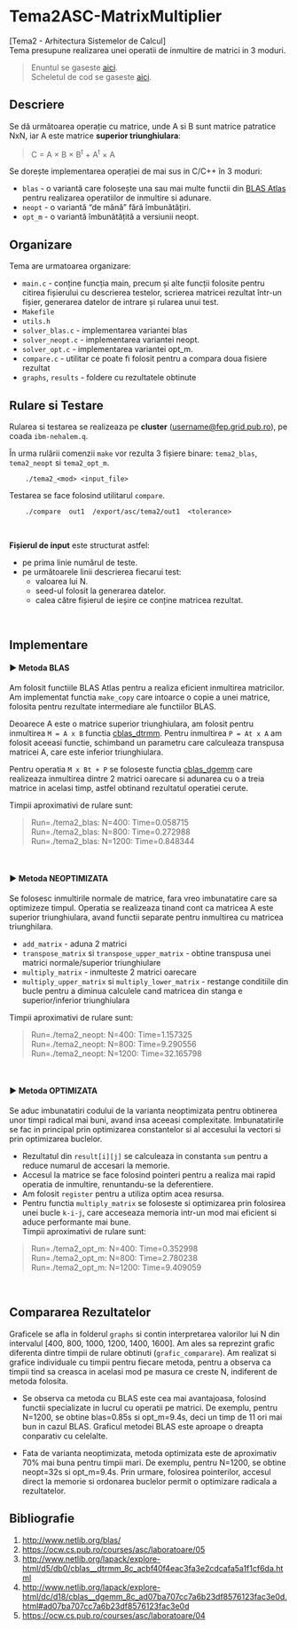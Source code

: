 # Tema2ASC-MatrixMultiplier
[Tema2 - Arhitectura Sistemelor de Calcul] <br>
Tema presupune realizarea unei operatii de inmultire de matrici in 3 moduri.
> Enuntul se gaseste [aici](https://ocw.cs.pub.ro/courses/asc/teme/tema2). <br>
> Scheletul de cod se gaseste [aici](https://ocw.cs.pub.ro/courses/_media/asc/tema2/skel.zip).

## Descriere 
Se dă următoarea operație cu matrice, unde A si B sunt matrice patratice NxN, iar A este matrice **superior triunghiulara**:
> C = A × B × B<sup>t</sup> + A<sup>t</sup> × A

Se dorește implementarea operației de mai sus in C/C++ în 3 moduri:
- `blas` - o variantă care folosește una sau mai multe functii din [BLAS Atlas] pentru realizarea operatiilor de inmultire si adunare.
- `neopt` - o variantă “de mână” fără îmbunătățiri.
- `opt_m` - o variantă îmbunătățită a versiunii neopt.

## Organizare
Tema are urmatoarea organizare:
- `main.c` - conține funcția main, precum și alte funcții folosite pentru citirea fișierului cu descrierea testelor, scrierea matricei rezultat într-un fișier, generarea datelor de intrare și rularea unui test.
- `Makefile`
- `utils.h`
- `solver_blas.c` - implementarea variantei blas
- `solver_neopt.c` - implementarea variantei neopt.
- `solver_opt.c` - implementarea variantei opt_m.
- `compare.c` - utilitar ce poate fi folosit pentru a compara doua fisiere rezultat
- `graphs`, `results` - foldere cu rezultatele obtinute

## Rulare si Testare
Rularea si testarea se realizeaza pe **cluster** (username@fep.grid.pub.ro), pe coada `ibm-nehalem.q`.

În urma rulării comenzii `make` vor rezulta 3 fișiere binare: `tema2_blas`, `tema2_neopt` si `tema2_opt_m`.
```shell
    ./tema2_<mod> <input_file> 
```

Testarea se face folosind utilitarul `compare`.
```shell
    ./compare  out1  /export/asc/tema2/out1  <tolerance>
```
<br>

**Fișierul de input** este structurat astfel:
- pe prima linie numărul de teste.
- pe următoarele linii descrierea fiecarui test:
   - valoarea lui N.
   - seed-ul folosit la generarea datelor.
   - calea către fișierul de ieșire ce conține matricea rezultat.
<br>


## Implementare

#### ► Metoda BLAS

Am folosit functiile BLAS Atlas pentru a realiza eficient inmultirea matricilor. Am implementat functia `make_copy` care intoarce o copie a unei matrice, folosita pentru rezultate intermediare ale functiilor BLAS.

Deoarece A este o matrice superior triunghiulara, am folosit pentru inmultirea `M = A x B` functia [cblas_dtrmm].
Pentru inmultirea `P = At x A` am folosit aceeasi functie, schimband un parametru care calculeaza transpusa matricei A, care este inferior triunghiulara.

Pentru operatia `M x Bt + P` se foloseste functia [cblas_dgemm] care realizeaza inmultirea dintre 2 matrici
oarecare si adunarea cu o a treia matrice in acelasi timp, astfel obtinand rezultatul operatiei cerute. 



Timpii aproximativi de rulare sunt:
>    Run=./tema2_blas: N=400: Time=0.058715 <br>
>    Run=./tema2_blas: N=800: Time=0.272988 <br>
>    Run=./tema2_blas: N=1200: Time=0.848344 <br>
<br>

#### ► Metoda NEOPTIMIZATA

Se folosesc inmultirile normale de matrice, fara vreo imbunatatire care sa optimizeze timpul. Operatia se
realizeaza tinand cont ca matricea A este superior triunghiulara, avand functii separate pentru inmultirea cu
matricea triunghilara.
- `add_matrix` - aduna 2 matrici
- `transpose_matrix` si `transpose_upper_matrix` - obtine transpusa unei matrici normale/superior triunghiulare
- `multiply_matrix` - inmulteste 2 matrici oarecare
- `multiply_upper_matrix` si `multiply_lower_matrix` - restange conditiile din bucle pentru a diminua calculele 
cand matricea din stanga e superior/inferior triunghiulara

Timpii aproximativi de rulare sunt:
>    Run=./tema2_neopt: N=400: Time=1.157325 <br>
>    Run=./tema2_neopt: N=800: Time=9.290556 <br>
>    Run=./tema2_neopt: N=1200: Time=32.165798
<br>

#### ► Metoda OPTIMIZATA

Se aduc imbunatatiri codului de la varianta neoptimizata pentru obtinerea unor timpi radical mai buni, avand
insa aceeasi complexitate. Imbunatatirile se fac in principal prin optimizarea constantelor si al accesului 
la vectori si prin optimizarea buclelor. 
- Rezultatul din `result[i][j]` se calculeaza in constanta `sum` pentru a reduce numarul de accesari la memorie.
- Accesul la matrice se face folosind pointeri pentru a realiza mai rapid operatia de inmultire, renuntandu-se la 
deferentiere. 
- Am folosit `register` pentru a utiliza optim acea resursa.
- Pentru functia `multiply_matrix` se foloseste si optimizarea prin folosirea unei bucle `k-i-j`, care acceseaza memoria intr-un mod mai eficient si aduce performante mai bune.  
Timpii aproximativi de rulare sunt:
>    Run=./tema2_opt_m: N=400: Time=0.352998 <br>
>    Run=./tema2_opt_m: N=800: Time=2.780238 <br>
>    Run=./tema2_opt_m: N=1200: Time=9.409059 <br>
<br>

## Compararea Rezultatelor
Graficele se afla in folderul `graphs` si contin interpretarea valorilor lui N din intervalul
[400, 800, 1000, 1200, 1400, 1600].  Am ales sa reprezint grafic diferenta dintre timpii de rulare obtinuti (`grafic_comparare`).
Am realizat si grafice individuale cu timpii pentru fiecare metoda, pentru a observa ca timpii tind
sa creasca in acelasi mod pe masura ce creste N, indiferent de metoda folosita.

- Se observa ca metoda cu BLAS este cea mai avantajoasa, folosind functii specializate in lucrul cu operatii pe matrici. De exemplu, pentru N=1200, se obtine
blas=0.85s si opt_m=9.4s, deci un timp de 11 ori mai bun in cazul BLAS. Graficul metodei BLAS
este aproape o dreapta conparativ cu celelalte.

- Fata de varianta neoptimizata, metoda optimizata este de aproximativ 70% mai buna pentru timpii mari.
De exemplu, pentru N=1200, se obtine neopt=32s si opt_m=9.4s. Prin urmare, folosirea pointerilor,
accesul direct la memorie si ordonarea buclelor permit o optimizare radicala a rezultatelor.


## Bibliografie
1. http://www.netlib.org/blas/
2. https://ocw.cs.pub.ro/courses/asc/laboratoare/05
3. http://www.netlib.org/lapack/explore-html/d5/db0/cblas__dtrmm_8c_acbf40f4eac3fa3e2cdcafa5a1f1cf6da.html
4. http://www.netlib.org/lapack/explore-html/dc/d18/cblas__dgemm_8c_ad07ba707cc7a6b23df8576123fac3e0d.html#ad07ba707cc7a6b23df8576123fac3e0d
6. https://ocw.cs.pub.ro/courses/asc/laboratoare/04


[BLAS Atlas]: http://www.netlib.org/blas/
[cblas_dtrmm]: http://www.netlib.org/lapack/explore-html/d5/db0/cblas__dtrmm_8c_acbf40f4eac3fa3e2cdcafa5a1f1cf6da.html
[cblas_dgemm]: http://www.netlib.org/lapack/explore-html/dc/d18/cblas__dgemm_8c_ad07ba707cc7a6b23df8576123fac3e0d.html#ad07ba707cc7a6b23df8576123fac3e0d
